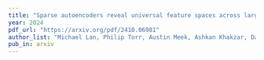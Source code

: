 ```yaml
---
title: "Sparse autoencoders reveal universal feature spaces across large language models"
year: 2024
pdf_url: "https://arxiv.org/pdf/2410.06981"
author_list: "Michael Lan, Philip Torr, Austin Meek, Ashkan Khakzar, David Krueger, Fazl Barez"
pub_in: arxiv
---
```

